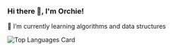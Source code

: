 ### Hi there 👋, I'm Orchie!

🌱 I’m currently learning algorithms and data structures

![Top Languages Card](https://github-readme-stats.vercel.app/api/top-langs/?username=orsolyalukacs&langs_count=10&hide=jupyter%20notebook&exclude_repo=liferay-gsearch,liferay-plugins&layout=compact)

